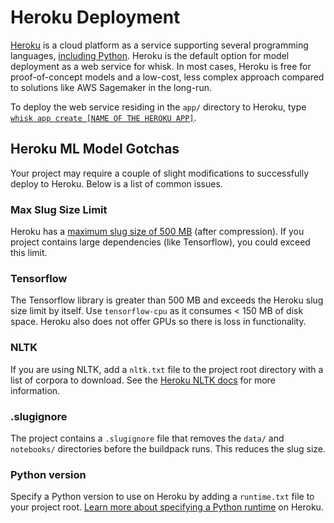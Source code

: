 # Heroku Deployment

[Heroku](https://heroku.com) is a cloud platform as a service supporting several programming languages, [including Python](https://devcenter.heroku.com/categories/python-support). Heroku is the default option for model deployment as a web service for whisk. In most cases, Heroku is free for proof-of-concept models and a low-cost, less complex approach compared to solutions like AWS Sagemaker in the long-run.

To deploy the web service residing in the `app/` directory to Heroku, type [`whisk app create [NAME OF THE HEROKU APP]`](cli_reference.html#whisk-app-create).

## Heroku ML Model Gotchas

Your project may require a couple of slight modifications to successfully deploy to Heroku. Below is a list of common issues.

### Max Slug Size Limit

Heroku has a [maximum slug size of 500 MB](https://devcenter.heroku.com/articles/slug-compiler#slug-size) (after compression). If you project contains large dependencies (like Tensorflow), you could exceed this limit.

### Tensorflow

The Tensorflow library is greater than 500 MB and exceeds the Heroku slug size limit by itself. Use `tensorflow-cpu` as it consumes < 150 MB of disk space. Heroku also does not offer GPUs so there is loss in functionality.

### NLTK

If you are using NLTK, add a `nltk.txt` file to the project root directory with a list of corpora to download. See the [Heroku NLTK docs](https://devcenter.heroku.com/articles/python-nltk) for more information.

### .slugignore

The project contains a `.slugignore` file that removes the `data/` and `notebooks/` directories before the buildpack runs. This reduces the slug size.

### Python version

Specify a Python version to use on Heroku by adding a `runtime.txt` file to your project root. [Learn more about specifying a Python runtime](https://devcenter.heroku.com/articles/python-runtimes) on Heroku.
